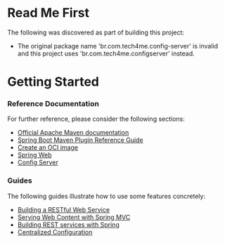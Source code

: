 # Read Me First
The following was discovered as part of building this project:

* The original package name 'br.com.tech4me.config-server' is invalid and this project uses 'br.com.tech4me.configserver' instead.

# Getting Started

### Reference Documentation
For further reference, please consider the following sections:

* [Official Apache Maven documentation](https://maven.apache.org/guides/index.html)
* [Spring Boot Maven Plugin Reference Guide](https://docs.spring.io/spring-boot/docs/3.1.4/maven-plugin/reference/html/)
* [Create an OCI image](https://docs.spring.io/spring-boot/docs/3.1.4/maven-plugin/reference/html/#build-image)
* [Spring Web](https://docs.spring.io/spring-boot/docs/3.1.4/reference/htmlsingle/index.html#web)
* [Config Server](https://docs.spring.io/spring-cloud-config/docs/current/reference/html/#_spring_cloud_config_server)

### Guides
The following guides illustrate how to use some features concretely:

* [Building a RESTful Web Service](https://spring.io/guides/gs/rest-service/)
* [Serving Web Content with Spring MVC](https://spring.io/guides/gs/serving-web-content/)
* [Building REST services with Spring](https://spring.io/guides/tutorials/rest/)
* [Centralized Configuration](https://spring.io/guides/gs/centralized-configuration/)

